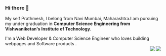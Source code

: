 ### Hi there 👋

My self Prathmesh, I belong from Navi Mumbai, Maharashtra.I am pursuing my under graduation in **Computer Science Engineering from Vishwaniketan's Institute of Technology**.

<div align="left">I'm a Web Developer & Computer Science Engineer
who loves building webpages and Software products .</div>
<img src="https://github-readme-stats.vercel.app/api?username=PrathmeshSadake&theme=tokyonight" align="right"/>


<img src="https://github-readme-stats.vercel.app/api/top-langs/?username=prathmeshsadake" align="right"/>

